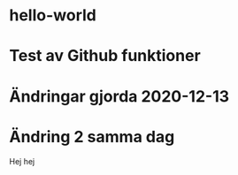 # hello-world
# Test av Github funktioner
# Ändringar gjorda 2020-12-13
# Ändring 2 samma dag
Hej hej
